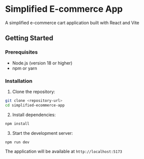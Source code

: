 # Simplified E-commerce App

A simplified e-commerce cart application built with React and Vite

## Getting Started

### Prerequisites

- Node.js (version 18 or higher)
- npm or yarn

### Installation

1. Clone the repository:
```bash
git clone <repository-url>
cd simplified-ecommerce-app
```

2. Install dependencies:
```bash
npm install
```

3. Start the development server:
```bash
npm run dev
```

The application will be available at `http://localhost:5173`